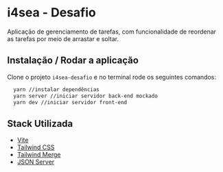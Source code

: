 # i4sea - Desafio

Aplicação de gerenciamento de tarefas, com funcionalidade de reordenar as tarefas
por meio de arrastar e soltar.

## Instalação / Rodar a aplicação

Clone o projeto `i4sea-desafio` e no terminal rode os seguintes comandos:

```bash
  yarn //instalar dependências
  yarn server //iniciar servidor back-end mockado
  yarn dev //iniciar servidor front-end
```

## Stack Utilizada

- [Vite](https://vitejs.dev/)
- [Tailwind CSS](https://tailwindcss.com/)
- [Tailwind Merge](https://github.com/dcastil/tailwind-merge)
- [JSON Server](https://www.npmjs.com/package/json-server)
